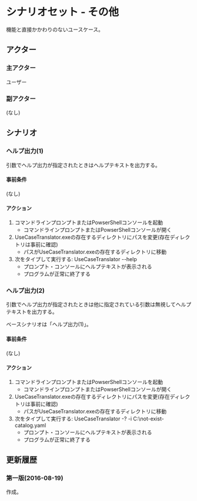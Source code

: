 # シナリオセット - その他

機能と直接かかわりのないユースケース。

## アクター

### 主アクター

ユーザー

### 副アクター

(なし)

## シナリオ

### ヘルプ出力(1)

引数でヘルプ出力が指定されたときはヘルプテキストを出力する。

#### 事前条件

(なし)

#### アクション

1. コマンドラインプロンプトまたはPowserShellコンソールを起動
    * コマンドラインプロンプトまたはPowserShellコンソールが開く
2. UseCaseTranslator.exeの存在するディレクトリにパスを変更(存在ディレクトリは事前に確認)
    * パスがUseCaseTranslator.exeの存在するディレクトリに移動
3. 次をタイプして実行する: UseCaseTranslator --help
    * プロンプト・コンソールにヘルプテキストが表示される
    * プログラムが正常に終了する

### ヘルプ出力(2)

引数でヘルプ出力が指定されたときは他に指定されている引数は無視してヘルプテキストを出力する。

ベースシナリオは「ヘルプ出力(1)」。

#### 事前条件

(なし)

#### アクション

1. コマンドラインプロンプトまたはPowserShellコンソールを起動
    * コマンドラインプロンプトまたはPowserShellコンソールが開く
2. UseCaseTranslator.exeの存在するディレクトリにパスを変更(存在ディレクトリは事前に確認)
    * パスがUseCaseTranslator.exeの存在するディレクトリに移動
3. 次をタイプして実行する: UseCaseTranslator -? -i C:\not-exist-catalog.yaml
    * プロンプト・コンソールにヘルプテキストが表示される
    * プログラムが正常に終了する

## 更新履歴

### 第一版(2016-08-19)

作成。
